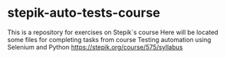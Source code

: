 # stepik-auto-tests-course
This is a repository for exercises on Stepik`s course
Here will be located some files for completing tasks from course Testing automation using Selenium and Python https://stepik.org/course/575/syllabus
